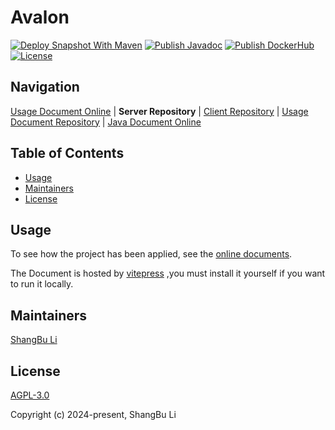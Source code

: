 Avalon
========================================================================

[![Deploy Snapshot With Maven](https://github.com/lishangbu/avalon/actions/workflows/build.yml/badge.svg)](https://github.com/lishangbu/avalon/actions/workflows/deploy-snapshot.yml)
[![Publish Javadoc](https://github.com/lishangbu/avalon/actions/workflows/publish-javadoc.yml/badge.svg)](https://github.com/lishangbu/avalon/actions/workflows/publish-javadoc.yml)
[![Publish DockerHub](https://github.com/lishangbu/avalon/actions/workflows/publish-dockerhub.yml/badge.svg)](https://github.com/lishangbu/avalon/actions/workflows/publish-dockerhub.yml)
[![License](https://img.shields.io/github/license/lishangbu/avalon)](https://github.com/lishangbu/avalon/blob/main/LICENSE)

## Navigation

[Usage Document Online][1] | **Server Repository** | [Client Repository][2] | [Usage Document Repository][3] | [Java Document Online][4]

[1]: http://lishangbu.github.io/avalon-doc
[2]: https://github.com/lishangbu/avalon-ui
[3]: https://github.com/lishangbu/avalon-doc
[4]: https://lishangbu.github.io/avalon-site/javadoc-api

## Table of Contents

- [Usage](#usage)
- [Maintainers](#maintainers)
- [License](#license)

## Usage

To see how the project has been applied, see the [online documents](https://lishangbu.github.io/avalon-doc).

The Document is hosted by [vitepress](https://vitepress.dev) ,you must install it yourself if you want to run it locally.

## Maintainers

[ShangBu Li](https://github.com/lishangbu)

## License

[AGPL-3.0](https://opensource.org/license/agpl-v3)

Copyright (c) 2024-present, ShangBu Li
